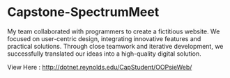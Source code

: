 # Capstone-SpectrumMeet
My team collaborated with programmers to create a fictitious website. We focused on user-centric design, integrating innovative features and practical solutions. Through close teamwork and iterative development, we successfully translated our ideas into a high-quality digital solution.

View Here : http://dotnet.reynolds.edu/CapStudent/OOPsieWeb/
